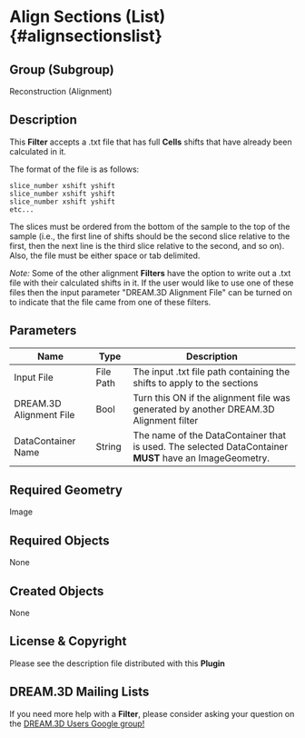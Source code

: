 Align Sections (List) {#alignsectionslist}
======

## Group (Subgroup) ##

Reconstruction (Alignment)

## Description ##

This **Filter** accepts a .txt file that has full **Cells** shifts that have already been calculated in it.  

The format of the file is as follows:

    slice_number xshift yshift
    slice_number xshift yshift
    slice_number xshift yshift
    etc...

The slices must be ordered from the bottom of the sample to the top of the sample (i.e., the first line of shifts should be the second slice relative to the first, then the next line is the third slice relative to the second, and so on). Also, the file must be either space or tab delimited.

*Note:* Some of the other alignment **Filters** have the option to write out a .txt file with their calculated shifts in it. If the user would like to use one of these files then the input parameter "DREAM.3D Alignment File" can be turned on to indicate that the file came from one of these filters.


## Parameters ##

| Name | Type | Description |
|------|------| ----------- |
| Input File | File Path | The input .txt file path containing the shifts to apply to the sections |
| DREAM.3D Alignment File | Bool | Turn this ON if the alignment file was generated by another DREAM.3D Alignment filter |
| DataContainer Name | String | The name of the DataContainer that is used. The selected DataContainer  **MUST** have an ImageGeometry. |

## Required Geometry ##

Image

## Required Objects ##

None

## Created Objects ##

None

## License & Copyright ##

Please see the description file distributed with this **Plugin**

## DREAM.3D Mailing Lists ##

If you need more help with a **Filter**, please consider asking your question on the [DREAM.3D Users Google group!](https://groups.google.com/forum/?hl=en#!forum/dream3d-users)


